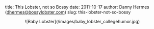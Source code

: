 title: This Lobster, not so Bossy
date: 2011-10-17
author: Danny Hermes (dhermes@bossylobster.com)
slug: this-lobster-not-so-bossy

<div markdown="1" style="text-align: center;">
  ![Baby Lobster](/images/baby_lobster_collegehumor.jpg)
</div>

